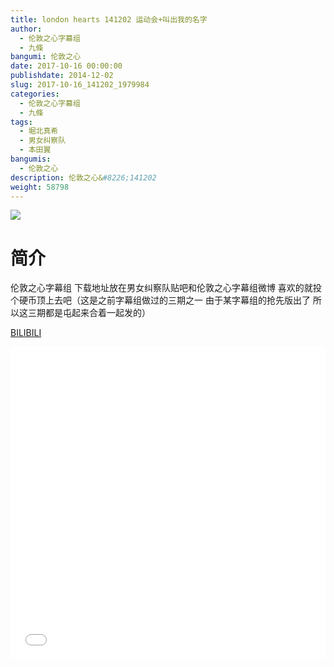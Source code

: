 ```yaml
---
title: london hearts 141202 运动会+叫出我的名字
author: 
  - 伦敦之心字幕组
  - 九條
bangumi: 伦敦之心
date: 2017-10-16 00:00:00
publishdate: 2014-12-02
slug: 2017-10-16_141202_1979984
categories: 
  - 伦敦之心字幕组
  - 九條
tags: 
  - 堀北真希
  - 男女纠察队
  - 本田翼
bangumis: 
  - 伦敦之心
description: 伦敦之心&#8226;141202
weight: 58798
---
```


![](https://i.imgur.com/XSMlTq9.jpg)

# 简介  
伦敦之心字幕组 下载地址放在男女纠察队贴吧和伦敦之心字幕组微博 喜欢的就投个硬币顶上去吧（这是之前字幕组做过的三期之一 由于某字幕组的抢先版出了 所以这三期都是屯起来合着一起发的）

  [BILIBILI](https://www.bilibili.com/video/av1979984/)


  <iframe src="//www.bilibili.com/html/html5player.html?cid=3060158&aid=1979984" width="100%" height="500" frameborder="0" allowfullscreen="allowfullscreen"></iframe>
